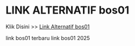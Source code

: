 # LINK ALTERNATIF bos01

Klik Disini >> <a href="https://linksto.pages.dev/">Link Alternatif bos01 </a>

link bos01 terbaru
link bos01 2025